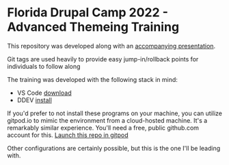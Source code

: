 # Florida Drupal Camp 2022 - Advanced Themeing Training

This repository was developed along with an [accompanying presentation](https://docs.google.com/presentation/d/1z8lvO04ibtbEuAA5CsBecdMWI6UBA4QQFReRYArkNL4/edit?usp=sharing).

Git tags are used heavily to provide easy jump-in/rollback points for individuals to follow along

The training was developed with the following stack in mind:

- VS Code [download](https://code.visualstudio.com/)
- DDEV [install](https://ddev.readthedocs.io/en/stable/)

If you'd prefer to not install these programs on your machine, you can utilize gitpod.io to mimic the environment from a cloud-hosted machine. It's a remarkably similar experience. You'll need a free, public github.com account for this. [Launch this repo in gitpod](https://gitpod.io/#https://github.com/andy-blum/fl-demo/)

Other configurations are certainly possible, but this is the one I'll be leading with.
